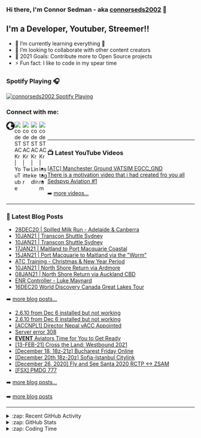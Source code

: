 ### Hi there, I'm Connor Sedman - aka [connorseds2002][website] 👋

## I'm a Developer, Youtuber, Streemer!!

- 🌱 I’m currently learning everything 🤣
- 👯 I’m looking to collaborate with other content creators
- 🥅 2021 Goals: Contribute more to Open Source projects
- ⚡ Fun fact: I like to code in my spear time

### Spotify Playing 🎧

[<img src="https://novatorem.connorseds2002.vercel.app/api/spotify" alt="connorseds2002 Spotify Playing" width="350" />](https://open.spotify.com/user/connor-808)

### Connect with me:

[<img align="left" alt="codeSTACKr.com" width="22px" src="https://raw.githubusercontent.com/iconic/open-iconic/master/svg/globe.svg" />][website]
[<img align="left" alt="codeSTACKr | YouTube" width="22px" src="https://cdn.jsdelivr.net/npm/simple-icons@v3/icons/youtube.svg" />][youtube]
[<img align="left" alt="codeSTACKr | Twitter" width="22px" src="https://cdn.jsdelivr.net/npm/simple-icons@v3/icons/twitter.svg" />][twitter]
[<img align="left" alt="codeSTACKr | LinkedIn" width="22px" src="https://cdn.jsdelivr.net/npm/simple-icons@v3/icons/linkedin.svg" />][linkedin]
[<img align="left" alt="codeSTACKr | Instagram" width="22px" src="https://cdn.jsdelivr.net/npm/simple-icons@v3/icons/instagram.svg" />][instagram]

<br />
<br />

---

### 📺 Latest YouTube Videos

<!-- YOUTUBE:START -->
- [[ATC] Manchester Ground VATSIM EGCC_GND](https://www.youtube.com/watch?v=2gOB_NWOp2o)
- [There is a motivation video that i had created fro you all](https://www.youtube.com/watch?v=cKzpUc_jYaw)
- [Sedspvp Aviation #1](https://www.youtube.com/watch?v=6Z4TeOA4d0A)
<!-- YOUTUBE:END -->

➡️ [more videos...](https://youtube.com/channel/UC6fFV-8lCLLoKYCUAstFbQQ)

---

### 📕 Latest Blog Posts

<!-- BLOG-POST-LIST:START -->
- [28DEC20 | Spilled Milk Run - Adelaide & Canberra](https://forums.vatpac.org/topic/18490-28dec20-spilled-milk-run-adelaide-canberra/?do=findComment&comment=130442)
- [10JAN21 | Transcon Shuttle Sydney](https://forums.vatpac.org/calendar/event/1579-10jan21-transcon-shuttle-sydney/)
- [10JAN21 | Transcon Shuttle Sydney](https://forums.vatpac.org/topic/18488-10jan21-transcon-shuttle-sydney/?do=findComment&comment=130437)
- [17JAN21 | Maitland to Port Macquarie Coastal](https://forums.vatpac.org/calendar/event/1577-17jan21-maitland-to-port-macquarie-coastal/)
- [15JAN21 | Port Macquarie to Maitland via the "Worm"](https://forums.vatpac.org/calendar/event/1576-15jan21-port-macquarie-to-maitland-via-the-worm/)
- [ATC Training - Christmas & New Year Period](https://forums.vatpac.org/topic/18481-atc-training-christmas-new-year-period/?do=findComment&comment=130421)
- [10JAN21 | North Shore Return via Ardmore](https://forums.vatpac.org/calendar/event/1575-10jan21-north-shore-return-via-ardmore/)
- [08JAN21 | North Shore Return via Auckland CBD](https://forums.vatpac.org/calendar/event/1574-08jan21-north-shore-return-via-auckland-cbd/)
- [ENR Controller - Luke Maynard](https://forums.vatpac.org/topic/18479-enr-controller-luke-maynard/?do=findComment&comment=130407)
- [16DEC20 World Discovery Canada Great Lakes Tour](https://forums.vatpac.org/calendar/event/1569-16dec20-world-discovery-canada-great-lakes-tour/)
<!-- BLOG-POST-LIST:END -->

➡️ [more blog posts...](https://Forums.vatpac.org)
<!-- VATSIM.NET:START -->
- [2.6.10 from Dec 6 installed but not working](https://forums.vatsim.net/topic/30138-2610-from-dec-6-installed-but-not-working/?do=findComment&comment=172734)
- [2.6.10 from Dec 6 installed but not working](https://forums.vatsim.net/topic/30138-2610-from-dec-6-installed-but-not-working/?do=findComment&comment=172733)
- [[ACCNPL1] Director Nepal vACC Appointed](https://forums.vatsim.net/topic/30145-accnpl1-director-nepal-vacc-appointed/?do=findComment&comment=172732)
- [Server error 308](https://forums.vatsim.net/topic/30089-server-error-308/?do=findComment&comment=172731)
- [**EVENT** Aviators Time for You to Get Ready](https://forums.vatsim.net/topic/30131-event-aviators-time-for-you-to-get-ready/?do=findComment&comment=172730)
- [[13-FEB-21] Cross the Land: Westbound 2021](https://forums.vatsim.net/topic/29886-13-feb-21-cross-the-land-westbound-2021/?do=findComment&comment=172729)
- [[December 18, 18z-21z] Bucharest Friday Online](https://forums.vatsim.net/topic/30144-december-18-18z-21z-bucharest-friday-online/?do=findComment&comment=172728)
- [[December 20th 18z-20z] Sofia-Istanbul Citylink](https://forums.vatsim.net/topic/30143-december-20th-18z-20z-sofia-istanbul-citylink/?do=findComment&comment=172727)
- [[December 26, 2020] Fly and See Santa 2020 RCTP <-> ZSAM](https://forums.vatsim.net/topic/30142-december-26-2020-fly-and-see-santa-2020-rctp-zsam/?do=findComment&comment=172726)
- [[FSX] PMDG 777](https://forums.vatsim.net/topic/30128-fsx-pmdg-777/?do=findComment&comment=172725)
<!-- VATSIM.NET:END -->
➡️ [more blog posts...](https://forums.vatsim.net/)

<!-- IVAO.AERO:START -->
<!-- IVAO.AERO:END -->
➡️ [more blog posts](https://forum.ivao.areo/)

---

<details>
  <summary>:zap: Recent GitHub Activity</summary>
  
<!--START_SECTION:activity-->
1. ❗️ Closed issue [#42](https://github.com/jamesgeorge007/github-activity-readme/issues/42) in [jamesgeorge007/github-activity-readme](https://github.com/jamesgeorge007/github-activity-readme)
2. 🗣 Commented on [#12](https://github.com/Connorseds2002/VATUK-vatsys-dataset/issues/12) in [Connorseds2002/VATUK-vatsys-dataset](https://github.com/Connorseds2002/VATUK-vatsys-dataset)
3. 🎉 Merged PR [#1](https://github.com/Connorseds2002/UK-Sector-File/pull/1) in [Connorseds2002/UK-Sector-File](https://github.com/Connorseds2002/UK-Sector-File)
4. 💪 Opened PR [#1](https://github.com/Connorseds2002/UK-Sector-File/pull/1) in [Connorseds2002/UK-Sector-File](https://github.com/Connorseds2002/UK-Sector-File)
5. 💪 Opened PR [#12](https://github.com/Connorseds2002/VATUK-vatsys-dataset/pull/12) in [Connorseds2002/VATUK-vatsys-dataset](https://github.com/Connorseds2002/VATUK-vatsys-dataset)
6. 💪 Opened PR [#11](https://github.com/Connorseds2002/VATUK-vatsys-dataset/pull/11) in [Connorseds2002/VATUK-vatsys-dataset](https://github.com/Connorseds2002/VATUK-vatsys-dataset)
7. 🗣 Commented on [#9](https://github.com/Connorseds2002/VATUK-vatsys-dataset/issues/9) in [Connorseds2002/VATUK-vatsys-dataset](https://github.com/Connorseds2002/VATUK-vatsys-dataset)
8. ❗️ Opened issue [#10](https://github.com/Connorseds2002/VATUK-vatsys-dataset/issues/10) in [Connorseds2002/VATUK-vatsys-dataset](https://github.com/Connorseds2002/VATUK-vatsys-dataset)
9. 💪 Opened PR [#8](https://github.com/Connorseds2002/VATUK-vatsys-dataset/pull/8) in [Connorseds2002/VATUK-vatsys-dataset](https://github.com/Connorseds2002/VATUK-vatsys-dataset)
10. 🎉 Merged PR [#6](https://github.com/Connorseds2002/VATUK-vatsys-dataset/pull/6) in [Connorseds2002/VATUK-vatsys-dataset](https://github.com/Connorseds2002/VATUK-vatsys-dataset)
<!--END_SECTION:activity-->

</details>

<details>
  <summary>:zap: GitHub Stats</summary>

  <img align="left" alt="connorseds2002's GitHub Stats" src="http://github-readme-stats.connorseds2002.vercel.app/api?username=connorseds2002&show_icons=true&hide_border=true" />
<img align="left" alt="connorseds2002's GitHub Top Langs" src="http://github-readme-stats.connorseds2002.vercel.app/api/top-langs/?username=connorseds2002&layout=compact2&show_icons=true&hide_border=true" />

</details>

<details>
  <summary>:zap: Coding Time</summary>
  <a href="https://wakatime.com"><img src="https://wakatime.com/share/@connorseds2002/fbe24d6b-ddb8-468c-bf02-701ed789a553.png" /></a>

</details>

[website]: https://vatpac.org
[twitter]: https://twitter.com/connorsedman11
[youtube]: https://youtube.com/channel/UC6fFV-8lCLLoKYCUAstFbQQ
[instagram]: https://instagram.com/
[linkedin]: https://linkedin.com/in/
